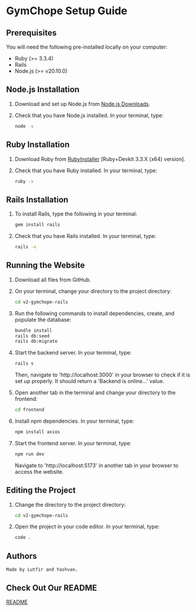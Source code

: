 # GymChope Setup Guide

## Prerequisites

You will need the following pre-installed locally on your computer:
- Ruby (>= 3.3.4)
- Rails
- Node.js (>= v20.10.0)

## Node.js Installation

1. Download and set up Node.js from [Node.js Downloads](https://nodejs.org/en/download/package-manager).

2. Check that you have Node.js installed. In your terminal, type:
    ```sh
    node -v
    ```

## Ruby Installation

1. Download Ruby from [RubyInstaller](https://rubyinstaller.org) [Ruby+Devkit 3.3.X (x64) version].

2. Check that you have Ruby installed. In your terminal, type:
    ```sh
    ruby -v
    ```

## Rails Installation

1. To install Rails, type the following in your terminal:
    ```sh
    gem install rails
    ```

2. Check that you have Rails installed. In your terminal, type:
    ```sh
    rails -v
    ```

## Running the Website

1. Download all files from GitHub.

2. On your terminal, change your directory to the project directory:
    ```sh
    cd v2-gymchope-rails
    ```

3. Run the following commands to install dependencies, create, and populate the database:
    ```sh
    bundle install
    rails db:seed
    rails db:migrate
    ```

4. Start the backend server. In your terminal, type:
    ```sh
    rails s
    ```
   Then, navigate to 'http://localhost:3000' in your browser to check if it is set up properly. It should return a 'Backend is online...' value.

5. Open another tab in the terminal and change your directory to the frontend:
    ```sh
    cd frontend
    ```

6. Install npm dependencies. In your terminal, type:
    ```sh
    npm install axios
    ```

7. Start the frontend server. In your terminal, type:
    ```sh
    npm run dev
    ```
   Navigate to 'http://localhost:5173' in another tab in your browser to access the website.

## Editing the Project

1. Change the directory to the project directory:
    ```sh
    cd v2-gymchope-rails
    ```

2. Open the project in your code editor. In your terminal, type:
    ```sh
    code .
    ```



## Authors

    Made by Lutfir and Yashvan.

## Check Out Our README
[README](https://docs.google.com/document/d/1KVYnrmgYXj26wk-noyJOIAHwGzqdWxrUDQOvOSWGA-c/edit?usp=sharing)
